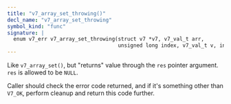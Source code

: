 ```yaml
---
title: "v7_array_set_throwing()"
decl_name: "v7_array_set_throwing"
symbol_kind: "func"
signature: |
  enum v7_err v7_array_set_throwing(struct v7 *v7, v7_val_t arr,
                                    unsigned long index, v7_val_t v, int *res);
---
```


Like `v7_array_set()`, but "returns" value through the `res` pointer
argument. `res` is allowed to be `NULL`.

Caller should check the error code returned, and if it's something other
than `V7_OK`, perform cleanup and return this code further. 


